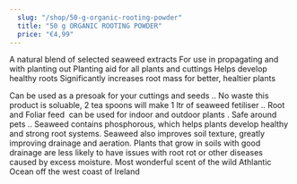 ```yaml
---
  slug: "/shop/50-g-organic-rooting-powder"
  title: "50 g ORGANIC ROOTING POWDER"
  price: "€4,99"
---
```

  A natural blend of selected seaweed extracts
For use in propagating and with planting out
Planting aid for all plants and cuttings
Helps develop healthy roots
Significantly increases root mass for better, healtier plants 

Can be used as a presoak for your cuttings and seeds ..
No waste this product is soluable, 2 tea spoons will make 1 ltr of seaweed fetiliser ..
Root and Foliar feed 
can be used for indoor and outdoor plants .
Safe around pets ..
Seaweed contains phosphorous, which helps plants develop healthy and strong root systems. Seaweed also improves soil texture, greatly improving drainage and aeration. Plants that grow in soils with good drainage are less likely to have issues with root rot or other diseases caused by excess moisture.
Most wonderful scent of the wild Athlantic Ocean off the west coast of Ireland